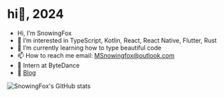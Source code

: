 # hi👋, 2024

-  Hi, I’m SnowingFox
- 👀 I’m interested in TypeScript, Kotlin, React, React Native, Flutter, Rust
- 🌱 I’m currently learning how to type beautiful code
- 📫 How to reach me  email: MSnowingfox@outlook.com
- 🤩 Intern at ByteDance
- 📝 [Blog](https://snowingfox.vercel.app)

![SnowingFox's GitHub stats](https://github-readme-stats.vercel.app/api?username=snowingfox)
